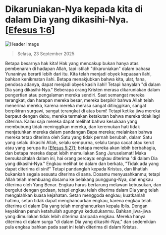 
# Dikaruniakan-Nya kepada kita di dalam Dia yang dikasihi-Nya. [[Efesus 1:6](http://alkitab.sabda.org/?Efesus%201:6)]

![Header Image](https://alkitab.app/slice/sunrise.jpg)

> Selasa, 23 September 2025

Betapa besarnya hak kita! Hak yang mencakup bukan hanya atas pembenaran di hadapan Allah, tapi istilah "dikaruniakan" dalam bahasa Yunaninya berarti lebih dari itu. Kita telah menjadi obyek kepuasan ilahi, bahkan kenikmatan ilahi. Betapa menakjubkan bahwa kita, ulat, fana, pendosa adanya, dapat menjadi obyek kasih ilahi! Tetapi hanyalah "di dalam Dia yang dikasihi-Nya." Beberapa orang Kristen merasa dikaruniakan dalam pengertian atau pengalaman mereka sendiri. Saat semangat mereka terangkat, dan harapan mereka besar, mereka berpikir bahwa Allah telah menerima mereka, karena mereka merasa sangat ditinggikan, sangat berpikiran surgawi, sangat terangkat di atas bumi! Tetapi ketika jiwa mereka berpaut dengan debu, mereka termakan ketakutan bahwa mereka tidak lagi diterima. Kalau saja mereka dapat melihat bahwa kesukaan yang membubung tidak meninggikan mereka, dan keremukan hati tidak menjatuhkan mereka dalam pandangan Bapa mereka; melainkan bahwa mereka tetap diterima oleh Satu yang tidak pernah berubah, dalam Satu yang selalu dikasihi Allah, selalu sempurna, selalu tanpa cacat atau kerut atau yang serupa itu [[Efesus 5:27](http://alkitab.sabda.org/?Efesus%205:27)]; betapa mereka akan lebih berbahagia, dan betapa mereka dapat lebih memuliakan Sang Juruselamat! Maka bersukacitalah dalam ini, hai orang percaya: engkau diterima "di dalam Dia yang dikasihi-Nya." Engkau melihat ke dalam dan berkata, "Tidak ada yang dapat diterima di sini!" Tetapi pandanglah kepada Kristus, dan lihatlah bukankah segala sesuatu diterima di sana. Dosamu menyusahkanmu; tetapi Allah telah membuang dosamu ke belakang punggung-Nya, dan engkau diterima oleh Yang Benar. Engkau harus bertarung melawan kebusukan, dan bergelut dengan godaan, tetapi engkau telah diterima dalam Dia yang telah mengalahkan kuasa kejahatan. Setan menggoda engkau; kuatkanlah hatimu, setan tidak dapat menghancurkan engkau, karena engkau telah diterima di dalam Dia yang telah menghancurkan kepala Iblis. Dengan keyakinan penuh ketahuilah agungnya kedudukanmu. Bahkan jiwa-jiwa yang dimuliakan tidak lebih diterima daripada engkau. Mereka hanya diterima di dalam surga "di dalam Dia yang dikasihi-Nya," dan sedemikian pula engkau bahkan pada saat ini telah diterima di dalam Kristus.
    